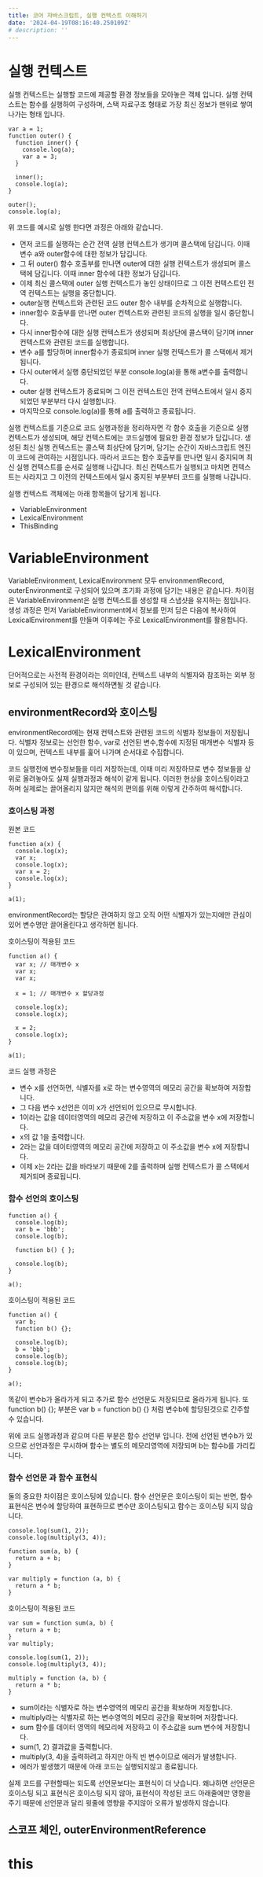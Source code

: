 ```yaml
---
title: 코어 자바스크립트, 실행 컨텍스트 이해하기
date: '2024-04-19T08:16:40.250109Z'
# description: ''
---
```


# 실행 컨텍스트

실행 컨텍스트는 실행할 코드에 제공할 환경 정보들을 모아놓은 객체 입니다.
실행 컨텍스트는 함수를 실행하여 구성하며, 스택 자료구조 형태로 가장 최신 정보가 맨위로 쌓여 나가는 형태 입니다.

```
var a = 1;
function outer() {
  function inner() {
    console.log(a);
    var a = 3;
  }

  inner();
  console.log(a);
}

outer();
console.log(a);
```

위 코드를 예시로 실행 한다면 과정은 아래와 같습니다.

- 먼저 코드를 실행하는 순간 전역 실행 컨텍스트가 생기며 콜스택에 담깁니다. 이때 변수 a와 outer함수에 대한 정보가 담깁니다.
- 그 뒤 outer() 함수 호출부를 만나면 outer에 대한 실행 컨텍스트가 생성되며 콜스택에 담깁니다. 이때 inner 함수에 대한 정보가 담깁니다.
- 이제 최신 콜스택에 outer 실행 컨텍스트가 놓인 상태이므로 그 이전 컨텍스트인 전역 컨텍스트는 실행을 중단합니다.
- outer실행 컨텍스트와 관련된 코드 outer 함수 내부를 순차적으로 실행합니다.
- inner함수 호출부를 만나면 outer 컨텍스트와 관련된 코드의 실행을 일시 중단합니다.
- 다시 inner함수에 대한 실행 컨텍스트가 생성되며 최상단에 콜스택이 담기며 inner컨텍스트와 관련된 코드를 실행합니다.
- 변수 a를 할당하며 inner함수가 종료되며 inner 실행 컨텍스트가 콜 스택에서 제거됩니다.
- 다시 outer에서 실행 중단되었던 부분 console.log(a)을 통해 a변수를 출력합니다.
- outer 실행 컨텍스트가 종료되며 그 이전 컨텍스트인 전역 컨텍스트에서 일시 중지되었던 부분부터 다시 실행합니다.
- 마지막으로 console.log(a)를 통해 a를 출력하고 종료됩니다.

실행 컨텍스트를 기준으로 코드 실행과정을 정리하자면
각 함수 호출을 기준으로 실행 컨텍스트가 생성되며, 해당 컨텍스트에는 코드실행에 필요한 환경 정보가 담깁니다.
생성된 최신 실행 컨텍스트는 콜스택 최상단에 담기며, 담기는 순간이 자바스크립트 엔진이 코드에 관여하는 시점입니다. 따라서 코드는 함수 호출부를 만나면 일시 중지되며 최신 실행 컨텍스트를 순서로 실행해 나갑니다.
최신 컨텍스트가 실행되고 마치면 컨텍스트는 사라지고 그 이전의 컨텍스트에서 일시 중지된 부분부터 코드를 실행해 나갑니다.

실행 컨텍스트 객체에는 아래 항목들이 담기게 됩니다.

- VariableEnvironment
- LexicalEnvironment
- ThisBinding

# VariableEnvironment

VariableEnvironment, LexicalEnvironment 모두 environmentRecord, outerEnvironment로 구성되어 있으며 초기화 과정에 담기는 내용은 같습니다.
차이점은 VariableEnvironment은 실행 컨텍스트를 생성할 때 스냅샷을 유지하는 점입니다.
생성 과정은 먼저 VariableEnvironment에서 정보를 먼저 담은 다음에 복사하여 LexicalEnvironment를 만들며 이후에는 주로 LexicalEnvironment를 활용합니다.

# LexicalEnvironment

단어적으로는 사전적 환경이라는 의미인데, 컨텍스트 내부의 식별자와 참조하는 외부 정보로 구성되어 있는 환경으로 해석하면될 것 같습니다.

## environmentRecord와 호이스팅

environmentRecord에는 현재 컨텍스트와 관련된 코드의 식별자 정보들이 저장됩니다. 식별자 정보로는 선언한 함수, var로 선언된 변수,함수에 지정된 매개변수 식별자 등이 있으며, 컨텍스트 내부를 훑어 나가며 순서대로 수집합니다.

코드 실행전에 변수정보들을 미리 저장하는데, 이때 미리 저장하므로 변수 정보들을 상위로 올려놓아도 실제 실행과정과 해석이 같게 됩니다. 이러한 현상을 호이스팅이라고 하며 실제로는 끌어올리지 않지만 해석의 편의를 위해 이렇게 간주하여 해석합니다.

### 호이스팅 과정

원본 코드

```
function a(x) {
  console.log(x);
  var x;
  console.log(x);
  var x = 2;
  console.log(x);
}

a(1);
```

environmentRecord는 할당은 관여하지 않고 오직 어떤 식별자가 있는지에만 관심이 있어 변수명만 끌어올린다고 생각하면 됩니다.

호이스팅이 적용된 코드

```
function a() {
  var x; // 매개변수 x
  var x;
  var x;

  x = 1; // 매개변수 x 할당과정

  console.log(x);
  console.log(x);

  x = 2;
  console.log(x);
}

a(1);
```

코드 실행 과정은

- 변수 x를 선언하면, 식별자를 x로 하는 변수영역의 메모리 공간을 확보하여 저장합니다.
- 그 다음 변수 x선언은 이미 x가 선언되어 있으므로 무시합니다.
- 1이라는 값을 데이터영역의 메모리 공간에 저장하고 이 주소값을 변수 x에 저장합니다.
- x의 값 1을 출력합니다.
- 2라는 값을 데이터영역의 메모리 공간에 저장하고 이 주소값을 변수 x에 저장합니다.
- 이제 x는 2라는 값을 바라보기 때문에 2를 출력하며 실행 컨텍스트가 콜 스택에서 제거되며 종료됩니다.

### 함수 선언의 호이스팅

```
function a() {
  console.log(b);
  var b = 'bbb';
  console.log(b);

  function b() { };

  console.log(b);
}

a();
```

호이스팅이 적용된 코드

```
function a() {
  var b;
  function b() {};

  console.log(b);
  b = 'bbb';
  console.log(b);
  console.log(b);
}

a();
```

똑같이 변수b가 올라가게 되고 추가로 함수 선언문도 저장되므로 올라가게 됩니다.
또 function b() {}; 부분은 var b = function b() {} 처럼 변수b에 할당된것으로 간주할수 있습니다.

위에 코드 실행과정과 같으며 다른 부분은 함수 선언부 입니다.
전에 선언된 변수b가 있으므로 선언과정은 무시하며 함수는 별도의 메모리영역에 저장되며 b는 함수b를 가리킵니다.

### 함수 선언문 과 함수 표현식

둘의 중요한 차이점은 호이스팅에 있습니다. 함수 선언문은 호이스팅이 되는 반면, 함수 표현식은 변수에 할당하여 표현하므로 변수만 호이스팅되고 함수는 호이스팅 되지 않습니다.

```
console.log(sum(1, 2));
console.log(multiply(3, 4));

function sum(a, b) {
  return a + b;
}

var multiply = function (a, b) {
  return a * b;
}
```

호이스팅이 적용된 코드

```
var sum = function sum(a, b) {
  return a + b;
}
var multiply;

console.log(sum(1, 2));
console.log(multiply(3, 4));

multiply = function (a, b) {
  return a * b;
}
```

- sum이라는 식별자로 하는 변수영역의 메모리 공간을 확보하며 저장합니다.
- multiply라는 식별자로 하는 변수영역의 메모리 공간을 확보하며 저장합나다.
- sum 함수를 데이터 영역의 메모리에 저장하고 이 주소값을 sum 변수에 저장합니다.
- sum(1, 2) 결과값을 출력합니다.
- multiply(3, 4)을 출력하려고 하지만 아직 빈 변수이므로 에러가 발생합니다.
- 에러가 발생했기 때문에 아래 코드는 실행되지않고 종료됩니다.

실제 코드를 구현할때는 되도록 선언문보다는 표현식이 더 낫습니다. 왜냐하면 선언문은 호이스팅 되고 표현식은 호이스팅 되지 않아, 표현식이 작성된 코드 아래줄에만 영향을 주기 때문에 선언문과 달리 윗줄에 영향을 주지않아 오류가 발생하지 않습니다.

## 스코프 체인, outerEnvironmentReference

# this
